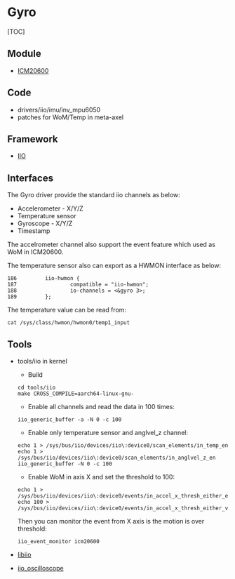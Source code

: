 # Gyro

[TOC]

## Module

- [ICM20600](https://www.invensense.com/wp-content/uploads/2015/12/DS-000184-ICM-20600-v1.0.pdf)

## Code

- drivers/iio/imu/inv_mpu6050
- patches for WoM/Temp in meta-axel

## Framework

- [IIO](https://wiki.analog.com/software/linux/docs/iio/iio)

## Interfaces

The Gyro driver provide the standard iio channels as below:

- Accelerometer - X/Y/Z
- Temperature sensor
- Gyroscope - X/Y/Z
- Timestamp

The accelrometer channel also support the event feature which used as WoM in
ICM20600. 

The temperature sensor also can export as a HWMON interface as below:

```
186         iio-hwmon {
187                 compatible = "iio-hwmon";
188                 io-channels = <&gyro 3>;
189         };
```

The temperature value can be read from:

```
cat /sys/class/hwmon/hwmon0/temp1_input
```

## Tools

- tools/iio in kernel

  - Build
  ```
  cd tools/iio
  make CROSS_COMPILE=aarch64-linux-gnu-
  ```
  
  - Enable all channels and read the data in 100 times:
  ```
  iio_generic_buffer -a -N 0 -c 100
  ```
  
  - Enable only temperature sensor and anglvel_z channel:
  ```
  echo 1 > /sys/bus/iio/devices/iio\:device0/scan_elements/in_temp_en
  echo 1 > /sys/bus/iio/devices/iio\:device0/scan_elements/in_anglvel_z_en
  iio_generic_buffer -N 0 -c 100
  ```
  
  - Enable WoM in axis X and set the threshold to 100:
  ```
  echo 1 > /sys/bus/iio/devices/iio\:device0/events/in_accel_x_thresh_either_en
  echo 100 > /sys/bus/iio/devices/iio\:device0/events/in_accel_x_thresh_either_value
  ```
  
  Then you can monitor the event from X axis is the motion is over threshold:
  ```
  iio_event_monitor icm20600
  ```
  
- [libiio](https://wiki.analog.com/resources/tools-software/linux-software/libiio)
- [iio_oscilloscope](https://wiki.analog.com/resources/tools-software/linux-software/iio_oscilloscope)


